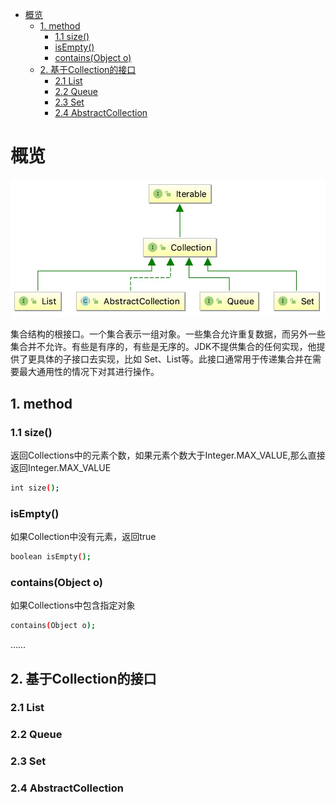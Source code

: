 <!-- TOC -->

- [概览](#%E6%A6%82%E8%A7%88)
  - [1. method](#1-method)
    - [1.1 size()](#11-size)
    - [isEmpty()](#isempty)
    - [contains(Object o)](#containsobject-o)
  - [2. 基于Collection的接口](#2-%E5%9F%BA%E4%BA%8Ecollection%E7%9A%84%E6%8E%A5%E5%8F%A3)
    - [2.1 List](#21-list)
    - [2.2 Queue](#22-queue)
    - [2.3 Set](#23-set)
    - [2.4 AbstractCollection](#24-abstractcollection)

<!-- /TOC -->

# 概览

![Collection](images/Collection_class.jpg)

集合结构的根接口。一个集合表示一组对象。一些集合允许重复数据，而另外一些集合并不允许。有些是有序的，有些是无序的。JDK不提供集合的任何实现，他提供了更具体的子接口去实现，比如 Set、List等。此接口通常用于传递集合并在需要最大通用性的情况下对其进行操作。

## 1. method

### 1.1 size()

返回Collections中的元素个数，如果元素个数大于Integer.MAX_VALUE,那么直接返回Integer.MAX_VALUE

```bash
int size();
```

### isEmpty()

如果Collection中没有元素，返回true

```bash
boolean isEmpty();
```

### contains(Object o)

如果Collections中包含指定对象

```bash
contains(Object o);
```

……

## 2. 基于Collection的接口

### 2.1 List

### 2.2 Queue

### 2.3 Set

### 2.4 AbstractCollection